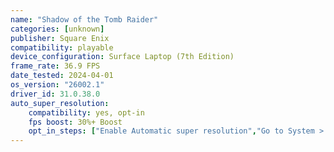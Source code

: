 ```yaml
---
name: "Shadow of the Tomb Raider"
categories: [unknown]
publisher: Square Enix
compatibility: playable
device_configuration: Surface Laptop (7th Edition)
frame_rate: 36.9 FPS
date_tested: 2024-04-01
os_version: "26002.1"
driver_id: 31.0.38.0
auto_super_resolution: 
    compatibility: yes, opt-in
    fps boost: 30%+ Boost
    opt_in_steps: ["Enable Automatic super resolution","Go to System > Display > Graphics setting and turn the automatic super resolution default to \"on\"", "In System > Display > Graphics > Custom settings for applications for Shadow of the Tomb Raider, set Automatic super resolution to \"On\"", "Set in game settings", "Launch the game", "Under Options > Display, select \"Exclusive Fullscreen\" and the display resolution closet to 800 lines (e.g, 1152x768)", "Click Play"]
---
```

